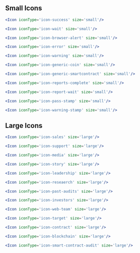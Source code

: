 <h2>Small Icons</h2>

```jsx
<Icon iconType='icon-success' size='small'/>
```
```jsx
<Icon iconType='icon-wait' size='small'/>
```
```jsx
<Icon iconType='icon-browser-alert' size='small'/>
```
```jsx
<Icon iconType='icon-error' size='small'/>
```
```jsx
<Icon iconType='icon-warning' size='small'/>
```
```jsx
<Icon iconType='icon-generic-coin' size='small'/>
```
```jsx
<Icon iconType='icon-generic-smartcontract' size='small'/>
```
```jsx
<Icon iconType='icon-reports-complete' size='small'/>
```
```jsx
<Icon iconType='icon-report-wait' size='small'/>
```
```jsx
<Icon iconType='icon-pass-stamp' size='small'/>
```
```jsx
<Icon iconType='icon-warning-stamp' size='small'/>
```

<h2>Large Icons</h2>

```jsx
<Icon iconType='icon-sales' size='large'/>
```
```jsx
<Icon iconType='icon-support' size='large'/>
```
```jsx
<Icon iconType='icon-media' size='large'/>
```
```jsx
<Icon iconType='icon-story' size='large'/>
```
```jsx
<Icon iconType='icon-leadership' size='large'/>
```
```jsx
<Icon iconType='icon-reseaerch' size='large'/>
```
```jsx
<Icon iconType='icon-past-audits' size='large'/>
```
```jsx
<Icon iconType='icon-investors' size='large'/>
```
```jsx
<Icon iconType='icon-web-team' size='large'/>
```
```jsx
<Icon iconType='icon-target' size='large'/>
```
```jsx
<Icon iconType='icon-contract' size='large'/>
```
```jsx
<Icon iconType='icon-blockchain' size='large'/>
```
```jsx
<Icon iconType='icon-smart-contract-audit' size='large'/>
```
